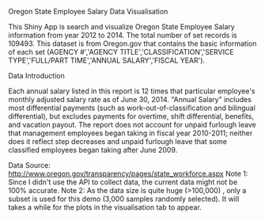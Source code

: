 Oregon State Employee Salary Data Visualisation

This Shiny App is search and visualize Oregon State Employee Salary information from year 2012 to 2014. The total number of set records is 109493. This dataset is from Oregon.gov that contains the basic information of each set (AGENCY #','AGENCY TITLE','CLASSIFICATION','SERVICE TYPE','FULL/PART TIME','ANNUAL SALARY','FISCAL YEAR').


Data Introduction

Each annual salary listed in this report is 12 times that particular employee's monthly adjusted salary rate as of June 30, 2014. "Annual Salary" includes most differential payments (such as work-out-of-classification and bilingual differential), but excludes payments for overtime, shift differential, benefits, and vacation payout. The report does not account for unpaid furlough leave that management employees began taking in fiscal year 2010-2011; neither does it reflect step decreases and unpaid furlough leave that some classified employees began taking after June 2009.

Data Source: http://www.oregon.gov/transparency/pages/state_workforce.aspx 
Note 1: Since I didn't use the API to collect data, the current data might not be 100% accurate. 
Note 2: As the data size is quite huge (>100,000) , only a subset is used for this demo (3,000 samples randomly selected). It will takes a while for the plots in the visualisation tab to appear.